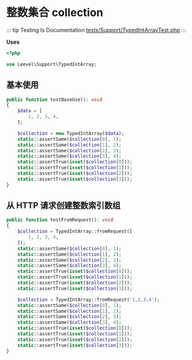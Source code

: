# 整数集合 collection

::: tip Testing Is Documentation
[tests/Support/TypedIntArrayTest.php](https://github.com/hunzhiwange/framework/blob/master/tests/Support/TypedIntArrayTest.php)
:::

**Uses**

``` php
<?php

use Leevel\Support\TypedIntArray;
```

## 基本使用

``` php
public function testBaseUse(): void
{
    $data = [
        1, 2, 3, 4,
    ];

    $collection = new TypedIntArray($data);
    static::assertSame($collection[0], 1);
    static::assertSame($collection[1], 2);
    static::assertSame($collection[2], 3);
    static::assertSame($collection[3], 4);
    static::assertTrue(isset($collection[0]));
    static::assertTrue(isset($collection[1]));
    static::assertTrue(isset($collection[2]));
    static::assertTrue(isset($collection[3]));
}
```

## 从 HTTP 请求创建整数索引数组

``` php
public function testFromRequest(): void
{
    $collection = TypedIntArray::fromRequest([
        1, 2, 3, 4,
    ]);
    static::assertSame($collection[0], 1);
    static::assertSame($collection[1], 2);
    static::assertSame($collection[2], 3);
    static::assertSame($collection[3], 4);
    static::assertTrue(isset($collection[0]));
    static::assertTrue(isset($collection[1]));
    static::assertTrue(isset($collection[2]));
    static::assertTrue(isset($collection[3]));

    $collection = TypedIntArray::fromRequest('1,2,3,4');
    static::assertSame($collection[0], 1);
    static::assertSame($collection[1], 2);
    static::assertSame($collection[2], 3);
    static::assertSame($collection[3], 4);
    static::assertTrue(isset($collection[0]));
    static::assertTrue(isset($collection[1]));
    static::assertTrue(isset($collection[2]));
    static::assertTrue(isset($collection[3]));
}
```